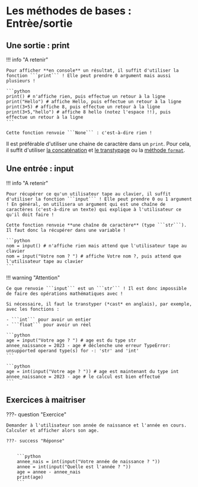 # Les méthodes de bases : Entrèe/sortie

## Une sortie : print

!!! info "A retenir"

	Pour afficher **en console** un résultat, il suffit d'utiliser la fonction ```print``` ! Elle peut prendre 0 argument mais aussi plusieurs !

	```python
	print() # n'affiche rien, puis effectue un retour à la ligne
	print("Hello") # affiche Hello, puis effectue un retour à la ligne
	print(3+5) # affiche 8, puis effectue un retour à la ligne
	print(3+5,"hello") # affiche 8 hello (notez l'espace !!), puis effectue un retour à la ligne
	```

	Cette fonction renvoie ```None``` : c'est-à-dire rien !

Il est préférable d'utiliser une chaine de caractère dans un ```print```. Pour cela, il suffit d'utiliser [la concaténation](str.md#concat) et [le transtypage](AFAIRE) ou la [méthode ```format```](AFAIRE).

## Une entrée : input

!!! info "A retenir"

	Pour récupérer ce qu'un utilisateur tape au clavier, il suffit d'utiliser la fonction ```input``` ! Elle peut prendre 0 ou 1 argument ! En général, on utilisera un argument qui est une chaîne de caractères (c'est-à-dire un texte) qui explique à l'utilisateur ce qu'il doit faire !

	Cette fonction renvoie **une chaîne de caractère** (type ```str```). Il faut donc la récupérer dans une variable !

	```python
	nom = input() # n'affiche rien mais attend que l'utilisateur tape au clavier
	nom = input("Votre nom ? ") # affiche Votre nom ?, puis attend que l'utilisateur tape au clavier
	```

!!! warning "Attention"

	Ce que renvoie ```input``` est un ```str``` ! Il est donc impossible de faire des opérations mathématiques avec !

	Si nécessaire, il faut le transtyper (*cast* en anglais), par exemple, avec les fonctions :
	
	- ```int``` pour avoir un entier
	- ```float``` pour avoir un réel

	```python
	age = input("Votre age ? ") # age est du type str
	annee_naissance = 2023 - age # déclenche une erreur TypeError: unsupported operand type(s) for -: 'str' and 'int'
	```

	```python
	age = int(input("Votre age ? ")) # age est maintenant du type int
	annee_naissance = 2023 - age # le calcul est bien effectué
	```

## Exercices à maitriser

???- question "Exercice"

	Demander à l'utilisateur son année de naissance et l'année en cours. Calculer et afficher alors son age.

	???- success "Réponse"


		```python
		annee_nais = int(input("Votre année de naissance ? "))
		annee = int(input("Quelle est l'année ? "))
		age = annee - annee_nais
		print(age)
		```

